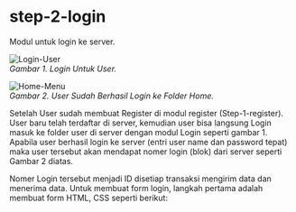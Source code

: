 # step-2-login
Modul untuk login ke server.

![Login-User](https://github.com/rangkaidata/screenshot/blob/main/login.png)
<br>*Gambar 1. Login Untuk User.*

![Home-Menu](https://github.com/rangkaidata/screenshot/blob/main/home.png)
<br>*Gambar 2. User Sudah Berhasil Login ke Folder Home.*

Setelah User sudah membuat Register di modul register (Step-1-register). User baru telah terdaftar di server, kemudian user bisa langsung Login masuk ke folder user di server dengan modul Login seperti gambar 1. Apabila user berhasil login ke server (entri user name dan password tepat) maka user tersebut akan mendapat nomer login (blok) dari server seperti Gambar 2 diatas. 

Nomer Login tersebut menjadi ID disetiap transaksi mengirim data dan menerima data. Untuk membuat form login, langkah pertama adalah membuat form HTML, CSS seperti berikut:

